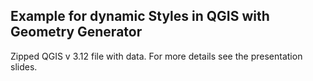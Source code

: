 ## Example for dynamic Styles in QGIS with Geometry Generator

Zipped QGIS v 3.12 file with data. For more details see the presentation slides.
